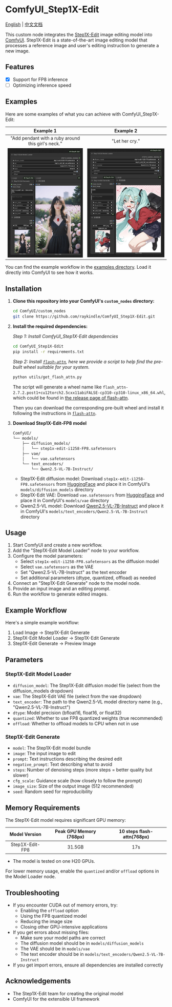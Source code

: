 # ComfyUI_Step1X-Edit

[English](README.md) | [中文文档](README_CN.md)

This custom node integrates the [Step1X-Edit](https://github.com/stepfun-ai/Step1X-Edit) image editing model into [ComfyUI](https://github.com/comfyanonymous/ComfyUI). Step1X-Edit is a state-of-the-art image editing model that processes a reference image and user's editing instruction to generate a new image.

## Features

- [x] Support for FP8 inference
- [ ] Optimizing inference speed

## Examples

Here are some examples of what you can achieve with ComfyUI_Step1X-Edit:

| Example 1 | Example 2 |
|:-----------:|:------------:|
| "Add pendant with a ruby around this girl's neck."| "Let her cry." |
| ![Example Image1](examples/0000.jpg) | ![Example Image2](examples/0001.jpg) |

You can find the example workflow in the [examples directory](examples/step1x_edit_example.json). Load it directly into ComfyUI to see how it works.

## Installation

1.  **Clone this repository into your ComfyUI's `custom_nodes` directory:**
    ```bash
    cd ComfyUI/custom_nodes
    git clone https://github.com/raykindle/ComfyUI_Step1X-Edit.git
    ```

2.  **Install the required dependencies:**

    *Step 1: Install ComfyUI_Step1X-Edit dependencies*
    ```bash
    cd ComfyUI_Step1X-Edit
    pip install -r requirements.txt
    ```

    *Step 2: Install [`flash-attn`](https://github.com/Dao-AILab/flash-attention), here we provide a script to help find the pre-built wheel suitable for your system.*
    ```bash
    python utils/get_flash_attn.py
    ```
    The script will generate a wheel name like `flash_attn-2.7.2.post1+cu12torch2.5cxx11abiFALSE-cp310-cp310-linux_x86_64.whl`, which could be found in [the release page of flash-attn](https://github.com/Dao-AILab/flash-attention/releases).

    Then you can download the corresponding pre-built wheel and install it following the instructions in [`flash-attn`](https://github.com/Dao-AILab/flash-attention).

3.  **Download Step1X-Edit-FP8 model**
    ```
    ComfyUI/
    └── models/
        ├── diffusion_models/
        │   └── step1x-edit-i1258-FP8.safetensors
        ├── vae/
        │   └── vae.safetensors
        └── text_encoders/
            └── Qwen2.5-VL-7B-Instruct/
    ```
    - Step1X-Edit diffusion model: Download `step1x-edit-i1258-FP8.safetensors` from [HuggingFace](https://huggingface.co/meimeilook/Step1X-Edit-FP8/tree/main) and place it in ComfyUI's `models/diffusion_models` directory
    - Step1X-Edit VAE: Download `vae.safetensors` from [HuggingFace](https://huggingface.co/meimeilook/Step1X-Edit-FP8/tree/main) and place it in ComfyUI's `models/vae` directory
    - Qwen2.5-VL model: Download [Qwen2.5-VL-7B-Instruct](https://huggingface.co/Qwen/Qwen2.5-VL-7B-Instruct/tree/main) and place it in ComfyUI's `models/text_encoders/Qwen2.5-VL-7B-Instruct` directory

## Usage

1. Start ComfyUI and create a new workflow.
2. Add the "Step1X-Edit Model Loader" node to your workflow.
3. Configure the model parameters:
   - Select `step1x-edit-i1258-FP8.safetensors` as the diffusion model
   - Select `vae.safetensors` as the VAE
   - Set "Qwen2.5-VL-7B-Instruct" as the text encoder
   - Set additional parameters (dtype, quantized, offload) as needed
4. Connect an "Step1X-Edit Generate" node to the model node.
5. Provide an input image and an editing prompt.
6. Run the workflow to generate edited images.

## Example Workflow

Here's a simple example workflow:

1. Load Image → Step1X-Edit Generate
2. Step1X-Edit Model Loader → Step1X-Edit Generate
3. Step1X-Edit Generate → Preview Image

## Parameters

### Step1X-Edit Model Loader

- `diffusion_model`: The Step1X-Edit diffusion model file (select from the diffusion_models dropdown)
- `vae`: The Step1X-Edit VAE file (select from the vae dropdown)
- `text_encoder`: The path to the Qwen2.5-VL model directory name (e.g., "Qwen2.5-VL-7B-Instruct")
- `dtype`: Model precision (bfloat16, float16, or float32)
- `quantized`: Whether to use FP8 quantized weights (true recommended)
- `offload`: Whether to offload models to CPU when not in use

### Step1X-Edit Generate

- `model`: The Step1X-Edit model bundle
- `image`: The input image to edit
- `prompt`: Text instructions describing the desired edit
- `negative_prompt`: Text describing what to avoid
- `steps`: Number of denoising steps (more steps = better quality but slower)
- `cfg_scale`: Guidance scale (how closely to follow the prompt)
- `image_size`: Size of the output image (512 recommended)
- `seed`: Random seed for reproducibility

## Memory Requirements

The Step1X-Edit model requires significant GPU memory:

|     Model Version   |     Peak GPU Memory (768px)  | 10 steps flash-attn(768px) |
|:------------:|:------------:|:------------:|
| Step1X-Edit-FP8   |             31.5GB     | 17s |

* The model is tested on one H20 GPUs.

For lower memory usage, enable the `quantized` and/or `offload` options in the Model Loader node.

## Troubleshooting

- If you encounter CUDA out of memory errors, try:
  - Enabling the `offload` option
  - Using the FP8 quantized model
  - Reducing the image size
  - Closing other GPU-intensive applications
- If you get errors about missing files:
  - Make sure your model paths are correct
  - The diffusion model should be in `models/diffusion_models`
  - The VAE should be in `models/vae`
  - The text encoder should be in `models/text_encoders/Qwen2.5-VL-7B-Instruct`
- If you get import errors, ensure all dependencies are installed correctly

## Acknowledgements

- The Step1X-Edit team for creating the original model
- ComfyUI for the extensible UI framework
